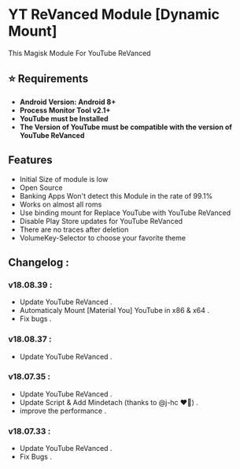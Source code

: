 # YT ReVanced Module [Dynamic Mount]
This Magisk Module For YouTube ReVanced

## ⭐ Requirements
- **Android Version: Android 8+**
- **Process Monitor Tool v2.1+**
- **YouTube must be Installed**
- **The Version of YouTube must be compatible with the version of YouTube ReVanced**
## Features
- Initial Size of module is low
- Open Source
- Banking Apps Won't detect this Module in the rate of 99.1%
- Works on almost all roms
- Use binding mount for Replace YouTube with YouTube ReVanced
- Disable Play Store updates for YouTube ReVanced 
- There are no traces after deletion
- VolumeKey-Selector to choose your favorite theme

## Changelog :
### v18.08.39 :
- Update YouTube ReVanced .
- Automaticaly Mount [Material You] YouTube in x86 & x64 .
- Fix bugs .
### v18.08.37 :
- Update YouTube ReVanced .
### v18.07.35 :
- Update YouTube ReVanced .
- Update Script & Add Mindetach (thanks to @j-hc ❤️‍🔥) .
- improve the performance .
### v18.07.33 :
- Update YouTube ReVanced .
- Fix Bugs .
